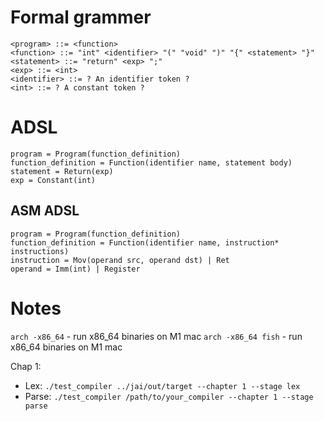 # Formal grammer

```
<program> ::= <function>
<function> ::= "int" <identifier> "(" "void" ")" "{" <statement> "}"
<statement> ::= "return" <exp> ";"
<exp> ::= <int>
<identifier> ::= ? An identifier token ?
<int> ::= ? A constant token ?
```


# ADSL

```
program = Program(function_definition)
function_definition = Function(identifier name, statement body)
statement = Return(exp)
exp = Constant(int)
```


## ASM ADSL
```
program = Program(function_definition)
function_definition = Function(identifier name, instruction* instructions)
instruction = Mov(operand src, operand dst) | Ret
operand = Imm(int) | Register
```






# Notes
`arch -x86_64` - run x86_64 binaries on M1 mac
`arch -x86_64 fish` - run x86_64 binaries on M1 mac

Chap 1:
- Lex: `./test_compiler ../jai/out/target --chapter 1 --stage lex`
- Parse: `./test_compiler /path/to/your_compiler --chapter 1 --stage parse`

